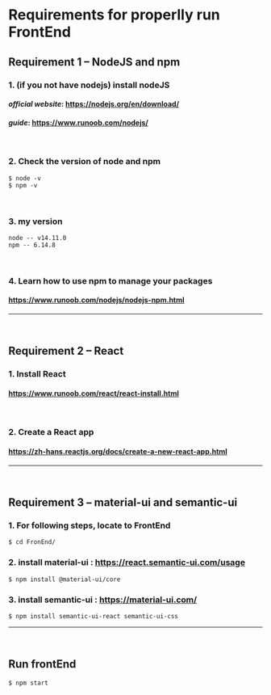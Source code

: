 # **Requirements for properlly run FrontEnd**
## **Requirement 1 – NodeJS and npm**
### 1. (if you not have nodejs) install nodeJS 
#### *official website*: https://nodejs.org/en/download/
#### *guide*: https://www.runoob.com/nodejs/
<br>

### 2. Check the version of node and npm 
    $ node -v
    $ npm -v
<br>

### 3. my version
    node -- v14.11.0 
    npm -- 6.14.8
<br>

### 4. Learn how to use npm to manage your packages
#### https://www.runoob.com/nodejs/nodejs-npm.html
---
<br>

## **Requirement 2 – React**
### 1. Install React
#### https://www.runoob.com/react/react-install.html
<br>

### 2. Create a React app
#### https://zh-hans.reactjs.org/docs/create-a-new-react-app.html
---
<br>

## **Requirement 3 – material-ui and semantic-ui**
### 1. For following steps, locate to FrontEnd 
    $ cd FronEnd/
### 2. install material-ui : https://react.semantic-ui.com/usage
    $ npm install @material-ui/core
### 3. install semantic-ui : https://material-ui.com/
    $ npm install semantic-ui-react semantic-ui-css
---
<br>

## **Run frontEnd**
    $ npm start

